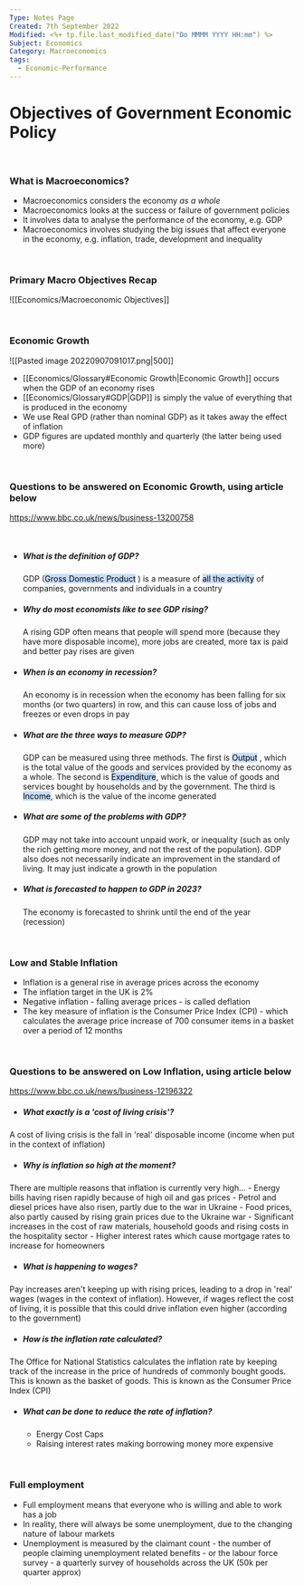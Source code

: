 ```yaml
---
Type: Notes Page
Created: 7th September 2022
Modified: <%+ tp.file.last_modified_date("Do MMMM YYYY HH:mm") %>
Subject: Economics
Category: Macroeconomics
tags:
  - Economic-Performance
---
```


# Objectives of Government Economic Policy
</br>





### What is Macroeconomics?
- Macroeconomics considers the economy *as a whole*
- Macroeconomics looks at the success or failure of government policies
- It involves data to analyse the performance of the economy, e.g. GDP
- Macroeconomics involves studying the big issues that affect everyone in the economy, e.g. inflation, trade, development and inequality
</br>





### Primary Macro Objectives Recap

![[Economics/Macroeconomic Objectives]]





</br>

### Economic Growth

![[Pasted image 20220907091017.png|500]]





- [[Economics/Glossary#Economic Growth|Economic Growth]] occurs when the GDP of an economy rises
- [[Economics/Glossary#GDP|GDP]] is simply the value of everything that is produced in the economy
- We use Real GPD (rather than nominal GDP) as it takes away the effect of inflation
- GDP figures are updated monthly and quarterly (the latter being used more)


</br>


### Questions to be answered on Economic Growth, using article below
https://www.bbc.co.uk/news/business-13200758





</br>

- ##### What is the definition of GDP?

	GDP (<mark style="background: #ADCCFFA6;">Gross Domestic Product</mark> ) is a measure of <mark style="background: #ADCCFFA6;">all the activity</mark> of companies, governments and individuals in a country

- ##### Why do most economists like to see GDP rising?

	A rising GDP often means that people will spend more (because they have more disposable income), more jobs are created, more tax is paid and better pay rises are given

- ##### When is an economy in recession?

	An economy is in recession when the economy has been falling for six months (or two quarters) in row, and this can cause loss of jobs and freezes or even drops in pay

- ##### What are the three ways to measure GDP?

	GDP can be measured using three methods. The first is <mark style="background: #ADCCFFA6;">Output</mark> , which is the total value of the goods and services provided by the economy as a whole. The second is <mark style="background: #ADCCFFA6;">Expenditure</mark>, which is the value of goods and services bought by households and by the government. The third is <mark style="background: #ADCCFFA6;">Income</mark>, which is the value of the income generated

- ##### What are some of the problems with GDP?

	GDP may not take into account unpaid work, or inequality (such as only the rich getting more money, and not the rest of the population). GDP also does not necessarily indicate an improvement in the standard of living. It may just indicate a growth in the population 

- ##### What is forecasted to happen to GDP in 2023?

	The economy is forecasted to shrink until the end of the year (recession)

</br>

### Low and Stable Inflation
- Inflation is a general rise in average prices across the economy
- The inflation target in the UK is 2%
- Negative inflation - falling average prices - is called deflation
- The key measure of inflation is the Consumer Price Index (CPI) - which calculates the average price increase of 700 consumer items in a basket over a period of 12 months
</br>





### Questions to be answered on Low Inflation, using article below
https://www.bbc.co.uk/news/business-12196322
</br>





- ##### What exactly is a 'cost of living crisis'?
A cost of living crisis is the fall in 'real' disposable income (income when put in the context of inflation)
- ##### Why is inflation so high at the moment?
There are multiple reasons that inflation is currently very high...
	- Energy bills having risen rapidly because of high oil and gas prices
	- Petrol and diesel prices have also risen, partly due to the war in Ukraine
	- Food prices, also partly caused by rising grain prices due to the Ukraine war
	- Significant increases in the cost of raw materials, household goods and rising costs in the hospitality sector
	- Higher interest rates which cause mortgage rates to increase for homeowners
- ##### What is happening to wages?
Pay increases aren't keeping up with rising prices, leading to a drop in 'real' wages (wages in the context of inflation). However, if wages reflect the cost of living, it is possible that this could drive inflation even higher (according to the government)
- ##### How is the inflation rate calculated?
The Office for National Statistics calculates the inflation rate by keeping track of the increase in the price of hundreds of commonly bought goods. This is known as the basket of goods. This is known as the Consumer Price Index (CPI)
- ##### What can be done to reduce the rate of inflation?
	- Energy Cost Caps
	- Raising interest rates making borrowing money more expensive

</br>

### Full employment
- Full employment means that everyone who is willing and able to work has a job
- In reality, there will always be some unemployment, due to the changing nature of labour markets
- Unemployment is measured by the claimant count - the number of people claiming unemployment related benefits - or the labour force survey - a quarterly survey of households across the UK (50k per quarter approx)




